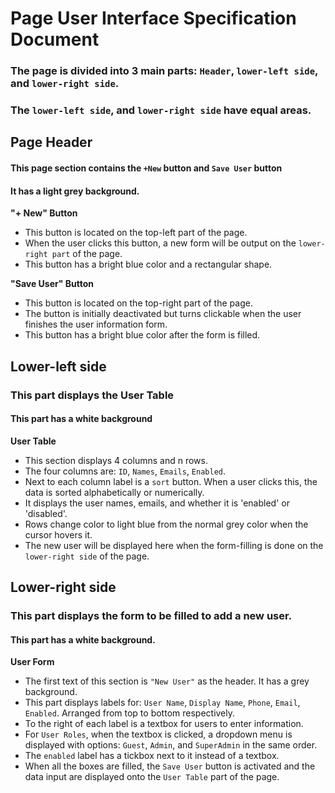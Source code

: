 
# Page User Interface Specification Document
 ### The page is divided into 3 main parts: `Header`, `lower-left side`, and `lower-right side`.
 ### The `lower-left side`, and `lower-right side` have equal areas.

## Page Header
#### This page section contains the `+New` button and `Save User` button
#### It has a light grey background.
**"+ New" Button** 
- This button is located on the top-left part of the page.
- When the user clicks this button, a new form will be output on the `lower-right part` of the page.
- This button has a bright blue color and a rectangular shape.

**"Save User" Button** 
- This button is located on the top-right part of the page.
- The button is initially deactivated but turns clickable when the user finishes the user information form.
- This button has a bright blue color after the form is filled.

## Lower-left side
### This part displays the User Table
#### This part has a white background

**User Table**
- This section displays 4 columns and n rows.
- The four columns are: `ID`, `Names`, `Emails`, `Enabled`.
- Next to each column label is a `sort` button. When a user clicks this, the data is sorted alphabetically or numerically.
- It displays the user names, emails, and whether it is 'enabled' or 'disabled'.
- Rows change color to light blue from the normal grey color when the cursor hovers it.
- The new user will be displayed here when the form-filling is done on the `lower-right side` of the page.

## Lower-right side
### This part displays the form to be filled to add a new user.
#### This part has a white background.



**User Form** 
- The first text of this section is `"New User"` as the header. It has a grey background.
- This part displays labels for: `User Name`, `Display Name`, `Phone`, `Email`, `Enabled`. Arranged from top to bottom respectively.
- To the right of each label is a textbox for users to enter information.
- For `User Roles`, when the textbox is clicked, a dropdown menu is displayed with options: `Guest`, `Admin`, and `SuperAdmin` in the same order.
- The `enabled` label has a tickbox next to it instead of a textbox.
- When all the boxes are filled, the `Save User` button is activated and the data input are displayed onto the `User Table` part of the page.
